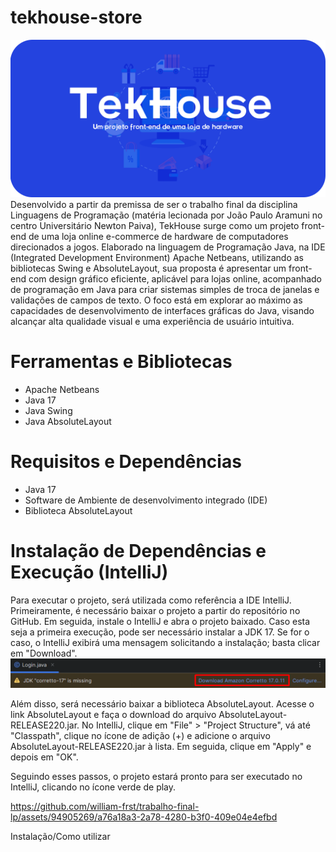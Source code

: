 # tekhouse-store
<img src="https://github.com/william-frst/trabalho-final-lp/blob/main/imagens%20readme/Banner.png"/>
Desenvolvido a partir da premissa de ser o trabalho final da disciplina Linguagens de Programação (matéria lecionada por João Paulo Aramuni no centro Universitário Newton Paiva), TekHouse surge como um projeto front-end de uma loja online e-commerce de hardware de computadores direcionados a jogos. Elaborado na linguagem de Programação Java, na IDE (Integrated Development Environment) Apache Netbeans, utilizando as bibliotecas Swing e AbsoluteLayout, sua proposta é apresentar um front-end com design gráfico eficiente, aplicável para lojas online, acompanhado de programação em Java para criar sistemas simples de troca de janelas e validações de campos de texto. O foco está em explorar ao máximo as capacidades de desenvolvimento de interfaces gráficas do Java, visando alcançar alta qualidade visual e uma experiência de usuário intuitiva.

# Ferramentas e Bibliotecas
- Apache Netbeans
- Java 17
- Java Swing
- Java AbsoluteLayout


# Requisitos e Dependências
- Java 17
- Software de Ambiente de desenvolvimento integrado (IDE)
- Biblioteca AbsoluteLayout

# Instalação de Dependências e Execução (IntelliJ)
Para executar o projeto, será utilizada como referência a IDE IntelliJ. Primeiramente, é necessário baixar o projeto a partir do repositório no GitHub. Em seguida, instale o IntelliJ e abra o projeto baixado. Caso esta seja a primeira execução, pode ser necessário instalar a JDK 17. Se for o caso, o IntelliJ exibirá uma mensagem solicitando a instalação; basta clicar em "Download".
<img src="https://github.com/william-frst/trabalho-final-lp/blob/main/imagens%20readme/screenshot.png"/>


Além disso, será necessário baixar a biblioteca AbsoluteLayout. Acesse o link AbsoluteLayout e faça o download do arquivo AbsoluteLayout-RELEASE220.jar. No IntelliJ, clique em "File" > "Project Structure", vá até "Classpath", clique no ícone de adição (+) e adicione o arquivo AbsoluteLayout-RELEASE220.jar à lista. Em seguida, clique em "Apply" e depois em "OK".

Seguindo esses passos, o projeto estará pronto para ser executado no IntelliJ, clicando no ícone verde de play.

https://github.com/william-frst/trabalho-final-lp/assets/94905269/a76a18a3-2a78-4280-b3f0-409e04e4efbd



Instalação/Como utilizar



